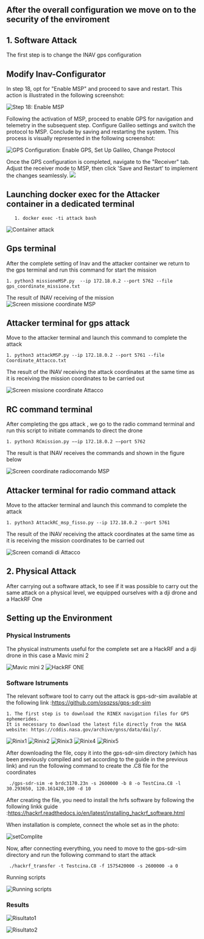 ## After the overall configuration we move on to the security of the enviroment

## 1. Software Attack

The first step is to change the INAV gps configuration

## Modify Inav-Configurator

In step 18, opt for "Enable MSP" and proceed to save and restart. This action is illustrated in the following screenshot:

![Step 18: Enable MSP](https://github.com/NS-unina/GCAP_Mod/blob/main/INAV_Flight_controller/Screen_attacco/attack1.png)

Following the activation of MSP, proceed to enable GPS for navigation and telemetry in the subsequent step. Configure Galileo settings and switch the protocol to MSP. Conclude by saving and restarting the system. This process is visually represented in the following screenshot:

![GPS Configuration: Enable GPS, Set Up Galileo, Change Protocol](https://github.com/NS-unina/GCAP_Mod/blob/main/INAV_Flight_controller/Screen_attacco/attack2.png)

Once the GPS configuration is completed, navigate to the "Receiver" tab. Adjust the receiver mode to MSP, then click 'Save and Restart' to implement the changes seamlessly.
![](https://github.com/NS-unina/GCAP_Mod/blob/main/INAV_Flight_controller/screen/setrc.png)

## Launching docker exec for the Attacker container in a dedicated terminal

```
   1. docker exec -ti attack bash

```

![Container attack](https://github.com/NS-unina/GCAP_Mod/blob/main/INAV_Flight_controller/Screen_attacco/attack_terminale_3.png)

## Gps terminal

After the complete setting of Inav and the attacker container we return to the gps terminal and run this command for start the mission

```
1. python3 missioneMSP.py  --ip 172.18.0.2 --port 5762 --file gps_coordinate_missione.txt

```

The result of INAV receiving of the mission
![Screen missione coordinate MSP](https://github.com/NS-unina/GCAP_Mod/blob/main/INAV_Flight_controller/Screen_attacco/CoordinateGPS_misisone_MSP.png)

## Attacker terminal for gps attack

Move to the attacker terminal and launch this command to complete the attack

```
1. python3 attackMSP.py --ip 172.18.0.2 --port 5761 --file Coordinate_Attacco.txt

```

The result of the INAV receiving the attack coordinates at the same time as it is receiving the mission coordinates to be carried out

![Screen missione coordinate Attacco](https://github.com/NS-unina/GCAP_Mod/blob/main/INAV_Flight_controller/Screen_attacco/Coordinate_attaccante.png)

## RC command terminal

After completing the gps attack , we go to the radio command terminal and run this script to initiate commands to direct the drone

```
1. python3 RCmission.py −−ip 172.18.0.2 −−port 5762

```

The result is that INAV receives the commands and shown in the figure below

![Screen coordinate radiocomando MSP](https://github.com/NS-unina/GCAP_Mod/blob/main/INAV_Flight_controller/Screen_attacco/rcMission_panel.png)

## Attacker terminal for radio command attack

Move to the attacker terminal and launch this command to complete the attack

```
1. python3 AttackRC_msp_fisso.py --ip 172.18.0.2 --port 5761

```

The result of the INAV receiving the attack coordinates at the same time as it is receiving the mission coordinates to be carried out

![Screen comandi di Attacco](https://github.com/NS-unina/GCAP_Mod/blob/main/INAV_Flight_controller/Screen_attacco/rc_attack.png)

## 2. Physical Attack

After carrying out a software attack, to see if it was possible to carry out the same attack on a physical level, we equipped ourselves with a dji drone and a HackRF One

## Setting up the Environment

### Physical Instruments

The physical instruments useful for the complete set are a HackRF and a dji drone in this case a Mavic mini 2

![Mavic mini 2](https://github.com/NS-unina/GCAP_Mod/blob/main/INAV_Flight_controller/Screen_attacco/mavicmini2-removeb.png)
![HackRF ONE](https://github.com/NS-unina/GCAP_Mod/blob/main/INAV_Flight_controller/Screen_attacco/HACKRFOneF.png)

### Software Istruments

The relevant software tool to carry out the attack is gps-sdr-sim available at the following link :https://github.com/osqzss/gps-sdr-sim

```
1. The first step is to download the RINEX navigation files for GPS ephemerides.
It is necessary to download the latest file directly from the NASA website: https://cddis.nasa.gov/archive/gnss/data/daily/.

```

![Rinix1](https://github.com/NS-unina/GCAP_Mod/blob/main/INAV_Flight_controller/Screen_attacco/Rinix1.png)
![Rinix2](https://github.com/NS-unina/GCAP_Mod/blob/main/INAV_Flight_controller/Screen_attacco/Rinix2.png)
![Rinix3](https://github.com/NS-unina/GCAP_Mod/blob/main/INAV_Flight_controller/Screen_attacco/Rinix3.png)
![Rinix4](https://github.com/NS-unina/GCAP_Mod/blob/main/INAV_Flight_controller/Screen_attacco/Rinix4.png)
![Rinix5](https://github.com/NS-unina/GCAP_Mod/blob/main/INAV_Flight_controller/Screen_attacco/Rinix5.png)

After downloading the file, copy it into the gps-sdr-sim directory (which has been previously compiled and set according to the guide in the previous link) and run the following command to create the .C8 file for the coordinates

```
 ./gps-sdr-sim -e brdc3170.23n -s 2600000 -b 8 -o TestCina.C8 -l 30.293650, 120.161420,100 -d 10

```

After creating the file, you need to install the hrfs software by following the following linkk guide :https://hackrf.readthedocs.io/en/latest/installing_hackrf_software.html

When installation is complete, connect the whole set as in the photo:

![setComplite](https://github.com/NS-unina/GCAP_Mod/blob/main/INAV_Flight_controller/Screen_attacco/set_complite.png)

Now, after connecting everything, you need to move to the gps-sdr-sim directory and run the following command to start the attack

```
 ./hackrf_transfer -t Testcina.C8 -f 1575420000 -s 2600000 -a 0

```

Running scripts

![Running scripts](https://github.com/NS-unina/GCAP_Mod/blob/main/INAV_Flight_controller/Screen_attacco/runnung_script.png)

### Results

![Risultato1](https://github.com/NS-unina/GCAP_Mod/blob/main/INAV_Flight_controller/Screen_attacco/Risultato1.png)

![Risultato2](https://github.com/NS-unina/GCAP_Mod/blob/main/INAV_Flight_controller/Screen_attacco/Risultato2.jpg)

